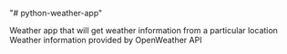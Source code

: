 "# python-weather-app"

Weather app that will get weather information from a particular location
Weather information provided by OpenWeather API
